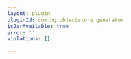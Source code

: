 ```yaml
---
layout: plugin
pluginId: com.hg.objectstore.generator
isJarAvailable: true
error: ''
violations: []

---
```

